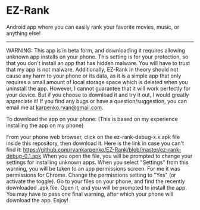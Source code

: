 # EZ-Rank
Android app where you can easily rank your favorite movies, music, or anything else!

-------------------------------------------------------------------------------------------------

WARNING: This app is in beta form, and downloading it requires allowing unknown app installs
on your phone. This setting is for your protection, so that you don't install an app that has
hidden malware. You will have to trust that my app is not malware. Additionally, EZ-Rank in theory
should not cause any harm to your phone or its data, as it is a simple app that only requires
a small amount of local storage space which is deleted when you uninstall the app.
However, I cannot guarantee that it will work perfectly for your device. But if you choose to
download it and try it out, I would greatly appreciate it! If you find any bugs or have a
question/suggestion, you can email me at karpenko.ryan@gmail.com.

To download the app on your phone:
(This is based on my experience installing the app on my phone)

From your phone web browser, click on the ez-rank-debug-x.x.apk file inside this repository, then download it.
Here is the link in case you can't find it: https://github.com/ryankarpenko/EZ-Rank/blob/master/ez-rank-debug-0.1.apk
When you open the file, you will be prompted to change your settings for installing unknown apps.
When you select "Settings" from this warning, you will be taken to an app permissions screen. For me it was permissions for Chrome.
Change the permissions setting to "Yes" (or activate the toggle).
Go to your files on your phone, and find the recently downloaded .apk file.
Open it, and you will be prompted to install the app.
You may have to pass one final warning, after which your phone will download the app.
Enjoy!
